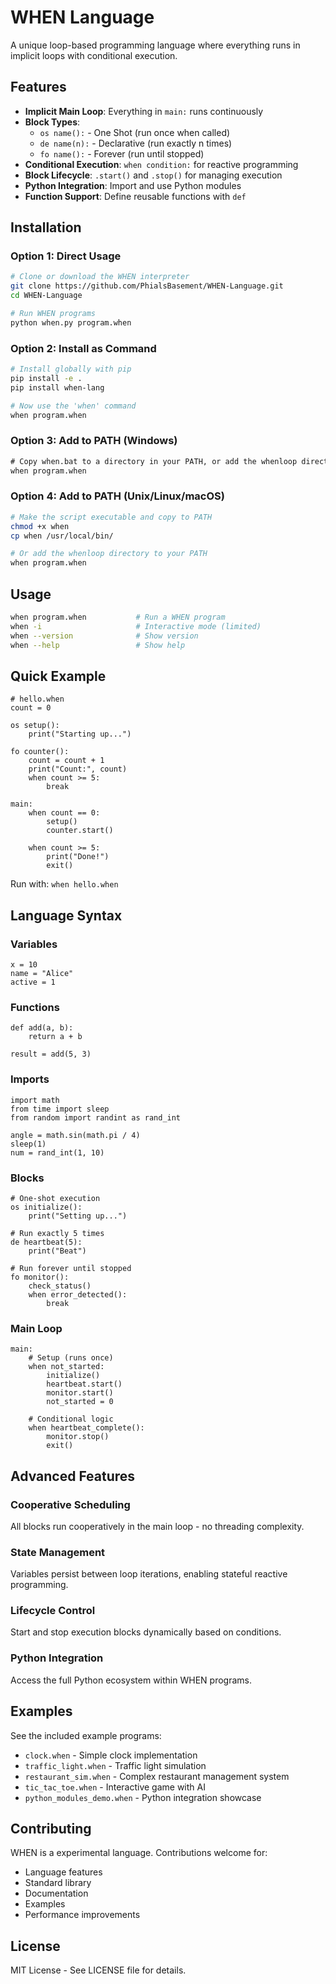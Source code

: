 # WHEN Language

A unique loop-based programming language where everything runs in implicit loops with conditional execution.

## Features

- **Implicit Main Loop**: Everything in `main:` runs continuously
- **Block Types**:
  - `os name():` - One Shot (run once when called)
  - `de name(n):` - Declarative (run exactly n times)
  - `fo name():` - Forever (run until stopped)
- **Conditional Execution**: `when condition:` for reactive programming
- **Block Lifecycle**: `.start()` and `.stop()` for managing execution
- **Python Integration**: Import and use Python modules
- **Function Support**: Define reusable functions with `def`

## Installation

### Option 1: Direct Usage
```bash
# Clone or download the WHEN interpreter
git clone https://github.com/PhialsBasement/WHEN-Language.git
cd WHEN-Language

# Run WHEN programs
python when.py program.when
```

### Option 2: Install as Command
```bash
# Install globally with pip
pip install -e . 
pip install when-lang

# Now use the 'when' command
when program.when
```

### Option 3: Add to PATH (Windows)
```cmd
# Copy when.bat to a directory in your PATH, or add the whenloop directory to PATH
when program.when
```

### Option 4: Add to PATH (Unix/Linux/macOS)
```bash
# Make the script executable and copy to PATH
chmod +x when
cp when /usr/local/bin/

# Or add the whenloop directory to your PATH
when program.when
```

## Usage

```bash
when program.when           # Run a WHEN program
when -i                     # Interactive mode (limited)
when --version              # Show version
when --help                 # Show help
```

## Quick Example

```when
# hello.when
count = 0

os setup():
    print("Starting up...")

fo counter():
    count = count + 1
    print("Count:", count)
    when count >= 5:
        break

main:
    when count == 0:
        setup()
        counter.start()

    when count >= 5:
        print("Done!")
        exit()
```

Run with: `when hello.when`

## Language Syntax

### Variables
```when
x = 10
name = "Alice"
active = 1
```

### Functions
```when
def add(a, b):
    return a + b

result = add(5, 3)
```

### Imports
```when
import math
from time import sleep
from random import randint as rand_int

angle = math.sin(math.pi / 4)
sleep(1)
num = rand_int(1, 10)
```

### Blocks
```when
# One-shot execution
os initialize():
    print("Setting up...")

# Run exactly 5 times
de heartbeat(5):
    print("Beat")

# Run forever until stopped
fo monitor():
    check_status()
    when error_detected():
        break
```

### Main Loop
```when
main:
    # Setup (runs once)
    when not_started:
        initialize()
        heartbeat.start()
        monitor.start()
        not_started = 0

    # Conditional logic
    when heartbeat_complete():
        monitor.stop()
        exit()
```

## Advanced Features

### Cooperative Scheduling
All blocks run cooperatively in the main loop - no threading complexity.

### State Management
Variables persist between loop iterations, enabling stateful reactive programming.

### Lifecycle Control
Start and stop execution blocks dynamically based on conditions.

### Python Integration
Access the full Python ecosystem within WHEN programs.

## Examples

See the included example programs:
- `clock.when` - Simple clock implementation
- `traffic_light.when` - Traffic light simulation
- `restaurant_sim.when` - Complex restaurant management system
- `tic_tac_toe.when` - Interactive game with AI
- `python_modules_demo.when` - Python integration showcase

## Contributing

WHEN is a experimental language. Contributions welcome for:
- Language features
- Standard library
- Documentation
- Examples
- Performance improvements

## License

MIT License - See LICENSE file for details.
